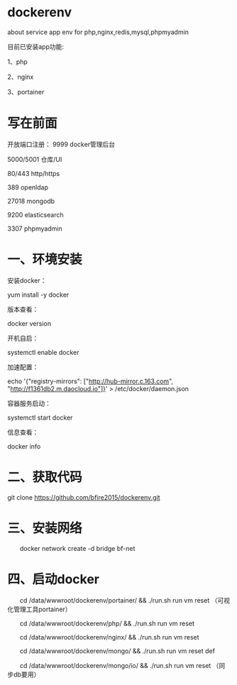 # dockerenv
about service app env for php,nginx,redis,mysql,phpmyadmin

目前已安装app功能:

1、php

2、nginx

3、portainer


# 写在前面
开放端口注册：
9999			docker管理后台

5000/5001		仓库/UI

80/443			http/https

389				openldap

27018			mongodb

9200			elasticsearch

3307			phpmyadmin


# 一、环境安装
安装docker：

yum install -y docker



版本查看：

docker version



开机自启：

systemctl enable docker



加速配置：

echo '{"registry-mirrors": ["http://hub-mirror.c.163.com", "http://f1361db2.m.daocloud.io"]}' > /etc/docker/daemon.json



容器服务启动：

systemctl start docker



信息查看：

docker info


# 二、获取代码

git clone https://github.com/bfire2015/dockerenv.git

# 三、安装网络

  docker network create -d bridge bf-net

# 四、启动docker

  cd /data/wwwroot/dockerenv/portainer/ && ./run.sh run vm reset （可视化管理工具portainer）

  cd /data/wwwroot/dockerenv/php/ && ./run.sh run vm reset

  cd /data/wwwroot/dockerenv/nginx/ && ./run.sh run vm reset

  cd /data/wwwroot/dockerenv/mongo/ && ./run.sh run vm reset def

  cd /data/wwwroot/dockerenv/mongo/io/ && ./run.sh run vm reset （同步db要用）